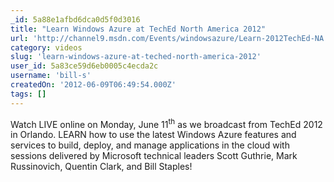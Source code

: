 ```yaml
---
_id: 5a88e1afbd6dca0d5f0d3016
title: "Learn Windows Azure at TechEd North America 2012"
url: 'http://channel9.msdn.com/Events/windowsazure/Learn-2012TechEd-NA'
category: videos
slug: 'learn-windows-azure-at-teched-north-america-2012'
user_id: 5a83ce59d6eb0005c4ecda2c
username: 'bill-s'
createdOn: '2012-06-09T06:49:54.000Z'
tags: []
---
```


Watch LIVE online on Monday, June 11<sup>th</sup> as we broadcast from TechEd 2012 in Orlando. LEARN how to use the latest Windows Azure features and services to build, deploy, and manage applications in the cloud with sessions delivered by Microsoft technical leaders Scott Guthrie, Mark Russinovich, Quentin Clark, and Bill Staples!
